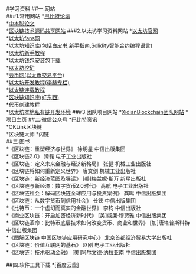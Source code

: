 #学习资料
##一.网站  
###1.常用网站
*[巴比特论坛](http://www.8btc.com/)  
*[中本聪论文](www.8btc.com/wiki/bitcoin-a-peer-to-peer-electronic-cash-system)  
*[区块链技术源码共享网站](github.com/bitcoin/bitcoin)
###2.以太坊学习资料网站
*[以太坊官网](ethereum.org)  
*[以太坊fans网](ethfans.org)  
*[以太坊知识库(包括白皮书,新手指南,Solidity智能合约编程语言)](ethfans.org/wikis/Home)  
*[以太坊新手教程](http://8btc.com/topic-ethereum.html)  
*[以太坊钱包安装包下载](https://github.com/ethereum/mist/releases)  
*[以太坊挖矿](www.wabi.com/tags/以太坊挖矿.htnl)  
*[云币网(以太币交易平台)](yunbi.com)  
*[以太坊开发教程(李赫专栏)](www.8btc.com/author/15619)  
*[以太链连载教程](wangxiaoming.com/blog/archives/)  
*[区块链知识库(好东西)](lib.csdn.net/base/blockchain)  
*[代币创建教程](ethfans.org/topics/118)  
*[以太坊本地私有链开发环境](http://ethfans.org/posts/ethereum-private-network-bootstrap#)
###3.团队项目网站
*[XidianBlockchain团队网站](https://github.com/XidianBlockchain)
*[项目主页](https://xidianblockchain.github.io/Blockchain/)
##二.微信公众号
*巴比特资讯  
*OKLink区块链  
*区块链大师 
*闪链  
##三.图书	
*《区块链：重塑经济与世界》	徐明星	中信出版集团  
*《区块链2.0》	谭磊	电子工业出版社  
*《区块链：定义未来金融与经济新格局》	张健	机械工业出版社  
*《区块链将如何重新定义世界》	唐文剑	机械工业出版社  
*《区块链：新经济蓝图及导读》	[美]梅兰妮·斯万	新星出版社  
*《区块链与新经济：数字货币2.0时代》	高航	电子工业出版社  
*《区块链社会：解码区块链全球应用与投资案例》	龚鸣	中信出版集团  
*《区块链：从数字货币到信用社会》	长铗	中信出版集团  
*《比特币：一个虚幻而真实的金融世界》	李钧	中信出版社  
*《商业区块链：开启加密经济新时代》	[美]威廉·穆贾雅	中信出版集团  
*《区块链革命：比特币底层技术如何改变货币、商业和世界》	[加]唐塔普斯科特	中信出版集团  
*《图解区块链	中国区块链应用研究中心》	北京首都经济贸易大学出版社  
*《区块链：价值互联网的基石》	赵刚	电子工业出版社  
*《区块链：技术驱动金融》	[美]阿尔文德·纳拉亚南	中信出版集团

##四.软件工具下载
*[百度云盘]
